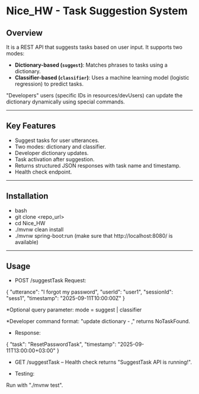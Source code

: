 # Nice_HW - Task Suggestion System

## Overview
It is a REST API that suggests tasks based on user input. It supports two modes:
- **Dictionary-based (`suggest`)**: Matches phrases to tasks using a dictionary.
- **Classifier-based (`classifier`)**: Uses a machine learning model (logistic regression) to predict tasks.

"Developers" users (specific IDs in resources/devUsers) can update the dictionary dynamically using special commands.

---

## Key Features

- Suggest tasks for user utterances.
- Two modes: dictionary and classifier.
- Developer dictionary updates.
- Task activation after suggestion.
- Returns structured JSON responses with task name and timestamp.
- Health check endpoint.

---

## Installation

- bash
- git clone <repo_url>
- cd Nice_HW
- ./mvnw clean install
- ./mvnw spring-boot:run (make sure that http://localhost:8080/ is available)

---

## Usage

- POST /suggestTask
Request:

{
  "utterance": "I forgot my password",
  "userId": "user1",
  "sessionId": "sess1",
  "timestamp": "2025-09-11T10:00:00Z"
}

*Optional query parameter: mode = suggest | classifier

*Developer command format: "update dictionary - <synonym>,<TaskName>" returns NoTaskFound.

- Response:

{
  "task": "ResetPasswordTask",
  "timestamp": "2025-09-11T13:00:00+03:00"
}

- GET /suggestTask – Health check returns "SuggestTask API is running!".

- Testing:

Run with "./mvnw test".

